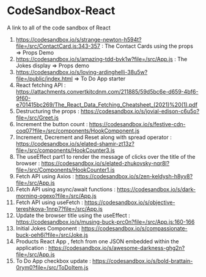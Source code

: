 # CodeSandbox-React
A link to all of the code sandbox of React

1. https://codesandbox.io/s/strange-newton-h594t?file=/src/ContactCard.js:343-357 : The Contact Cards using the props => Props Demo
2. https://codesandbox.io/s/amazing-tdd-bvk1w?file=/src/App.js : The Jokes display => Props demo
3. https://codesandbox.io/s/loving-ardinghelli-38u5w?file=/public/index.html => To Do App starter
4. React fetching API : https://attachments.convertkitcdnm.com/211885/59d5bc6e-d659-4bf6-9f60-e701415bc269/The_React_Data_Fetching_Cheatsheet_(2021)%20(1).pdf
5. Destructuring the props : https://codesandbox.io/s/jovial-edison-c6u5o?file=/src/Greet.js
6. Increment the button count : https://codesandbox.io/s/festive-cdn-coq07?file=/src/components/HookComponent.js
7. Increment, Decrement and Reset along with spread operator : https://codesandbox.io/s/elated-shamir-zt13z?file=/src/components/HookCounter3.js
8. The useEffect part1 to render the message of clicks over the title of the browser : https://codesandbox.io/s/elated-zhukovsky-nqr8l?file=/src/Components/HookCounter1.js
9. Fetch API using Axios : https://codesandbox.io/s/zen-keldysh-h8yv8?file=/src/App.js
10. Fetch API using async/await functions : https://codesandbox.io/s/dark-morning-ogexo?file=/src/App.js
11. Fetch API using useFetch : https://codesandbox.io/s/objective-tereshkova-1nnp7?file=/src/App.js
12. Update the browser title using the useEffect : https://codesandbox.io/s/musing-buck-prc0n?file=/src/App.js:160-166
13. Initial Jokes Component : https://codesandbox.io/s/compassionate-buck-oeh6i?file=/src/Joke.js
14. Products React App , fetch from one JSON embedded within the application : https://codesandbox.io/s/awesome-darkness-ghg2n?file=/src/App.js
15. To Do App checkbox update : https://codesandbox.io/s/bold-brattain-0rym0?file=/src/ToDoItem.js
